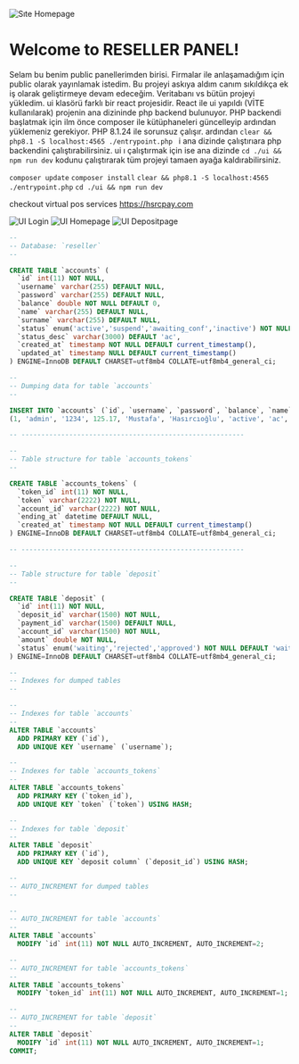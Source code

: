 ![Sıte Homepage](https://media.discordapp.net/attachments/1160499704195469312/1160502100527173733/image.png)
# Welcome to RESELLER PANEL!

Selam bu benim public panellerimden birisi. Firmalar ile anlaşamadığım için public olarak yayınlamak istedim. Bu projeyi askıya aldım canım sıkıldıkça ek iş olarak geliştirmeye devam edeceğim. Veritabanı vs bütün projeyi yükledim. ui klasörü farklı bir react projesidir. React ile ui yapıldı (VİTE kullanılarak) projenin ana dizininde php backend bulunuyor.
PHP backendi başlatmak için ilm önce composer ile kütüphaneleri güncelleyip ardından yüklemeniz gerekiyor. PHP 8.1.24 ile sorunsuz çalışır. ardından ``clear && php8.1 -S localhost:4565 ./entrypoint.php `` i ana dizinde çalıştırıara php backendini çalıştırabilirsiniz. ui ı çalıştırmak için ise ana dizinde ``cd ./ui && npm run dev`` kodunu çalıştırarak tüm projeyi tamaen ayağa kaldırabilirsiniz.


``composer update``
``composer install``
``clear && php8.1 -S localhost:4565 ./entrypoint.php``
``cd ./ui && npm run dev``


checkout virtual pos services
https://hsrcpay.com



![UI Login](https://media.discordapp.net/attachments/1160499704195469312/1160501877763489852/image.png)
![UI Homepage](https://media.discordapp.net/attachments/1160499704195469312/1160499783425871922/image.png)
![UI Depositpage](https://media.discordapp.net/attachments/1160499704195469312/1160499884798001252/image.png)

```sql
--
-- Database: `reseller`
--

CREATE TABLE `accounts` (
  `id` int(11) NOT NULL,
  `username` varchar(255) DEFAULT NULL,
  `password` varchar(255) DEFAULT NULL,
  `balance` double NOT NULL DEFAULT 0,
  `name` varchar(255) DEFAULT NULL,
  `surname` varchar(255) DEFAULT NULL,
  `status` enum('active','suspend','awaiting_conf','inactive') NOT NULL DEFAULT 'active',
  `status_desc` varchar(3000) DEFAULT 'ac',
  `created_at` timestamp NOT NULL DEFAULT current_timestamp(),
  `updated_at` timestamp NULL DEFAULT current_timestamp()
) ENGINE=InnoDB DEFAULT CHARSET=utf8mb4 COLLATE=utf8mb4_general_ci;

--
-- Dumping data for table `accounts`
--

INSERT INTO `accounts` (`id`, `username`, `password`, `balance`, `name`, `surname`, `status`, `status_desc`, `created_at`, `updated_at`) VALUES
(1, 'admin', '1234', 125.17, 'Mustafa', 'Hasırcıoğlu', 'active', 'ac', '2023-10-05 07:48:39', '2023-10-05 07:48:39');

-- --------------------------------------------------------

--
-- Table structure for table `accounts_tokens`
--

CREATE TABLE `accounts_tokens` (
  `token_id` int(11) NOT NULL,
  `token` varchar(2222) NOT NULL,
  `account_id` varchar(2222) NOT NULL,
  `ending_at` datetime DEFAULT NULL,
  `created_at` timestamp NOT NULL DEFAULT current_timestamp()
) ENGINE=InnoDB DEFAULT CHARSET=utf8mb4 COLLATE=utf8mb4_general_ci;

-- --------------------------------------------------------

--
-- Table structure for table `deposit`
--

CREATE TABLE `deposit` (
  `id` int(11) NOT NULL,
  `deposit_id` varchar(1500) NOT NULL,
  `payment_id` varchar(1500) DEFAULT NULL,
  `account_id` varchar(1500) NOT NULL,
  `amount` double NOT NULL,
  `status` enum('waiting','rejected','approved') NOT NULL DEFAULT 'waiting'
) ENGINE=InnoDB DEFAULT CHARSET=utf8mb4 COLLATE=utf8mb4_general_ci;

--
-- Indexes for dumped tables
--

--
-- Indexes for table `accounts`
--
ALTER TABLE `accounts`
  ADD PRIMARY KEY (`id`),
  ADD UNIQUE KEY `username` (`username`);

--
-- Indexes for table `accounts_tokens`
--
ALTER TABLE `accounts_tokens`
  ADD PRIMARY KEY (`token_id`),
  ADD UNIQUE KEY `token` (`token`) USING HASH;

--
-- Indexes for table `deposit`
--
ALTER TABLE `deposit`
  ADD PRIMARY KEY (`id`),
  ADD UNIQUE KEY `deposit column` (`deposit_id`) USING HASH;

--
-- AUTO_INCREMENT for dumped tables
--

--
-- AUTO_INCREMENT for table `accounts`
--
ALTER TABLE `accounts`
  MODIFY `id` int(11) NOT NULL AUTO_INCREMENT, AUTO_INCREMENT=2;

--
-- AUTO_INCREMENT for table `accounts_tokens`
--
ALTER TABLE `accounts_tokens`
  MODIFY `token_id` int(11) NOT NULL AUTO_INCREMENT, AUTO_INCREMENT=1;

--
-- AUTO_INCREMENT for table `deposit`
--
ALTER TABLE `deposit`
  MODIFY `id` int(11) NOT NULL AUTO_INCREMENT, AUTO_INCREMENT=1;
COMMIT;

```